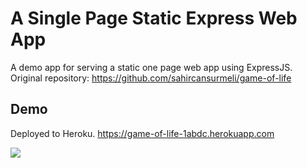 # A Single Page Static Express Web App
A demo app for serving a static one page web app using ExpressJS.  
Original repository: https://github.com/sahircansurmeli/game-of-life
## Demo
Deployed to Heroku.
https://game-of-life-1abdc.herokuapp.com

![](https://game-of-life-1abdc.web.app/pulsar.gif)